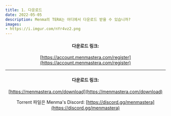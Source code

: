 ```yaml
---
title: 1. 다운로드
date: 2022-05-05
description: Menma의 TERA는 어디에서 다운로드 받을 수 있습니까?
images:
- https://i.imgur.com/nYr4vz2.png
---
```

<div align=center>
<h4>다운로드 링크:</h4>

[https://account.menmastera.com/register](https://account.menmastera.com/register)

<hr/>
<h4>다운로드 링크:</h4>

[https://menmastera.com/download](https://menmastera.com/download)

Torrent 파일은 Menma's Discord: [https://discord.gg/menmastera](https://discord.gg/menmastera)

</div>





